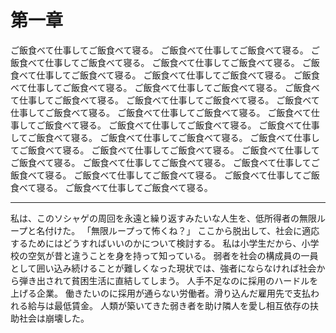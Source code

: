 # 第一章

ご飯食べて仕事してご飯食べて寝る。
ご飯食べて仕事してご飯食べて寝る。
ご飯食べて仕事してご飯食べて寝る。
ご飯食べて仕事してご飯食べて寝る。
ご飯食べて仕事してご飯食べて寝る。
ご飯食べて仕事してご飯食べて寝る。
ご飯食べて仕事してご飯食べて寝る。
ご飯食べて仕事してご飯食べて寝る。
ご飯食べて仕事してご飯食べて寝る。
ご飯食べて仕事してご飯食べて寝る。
ご飯食べて仕事してご飯食べて寝る。
ご飯食べて仕事してご飯食べて寝る。
ご飯食べて仕事してご飯食べて寝る。
ご飯食べて仕事してご飯食べて寝る。
ご飯食べて仕事してご飯食べて寝る。
ご飯食べて仕事してご飯食べて寝る。
ご飯食べて仕事してご飯食べて寝る。
ご飯食べて仕事してご飯食べて寝る。
ご飯食べて仕事してご飯食べて寝る。
ご飯食べて仕事してご飯食べて寝る。
ご飯食べて仕事してご飯食べて寝る。
ご飯食べて仕事してご飯食べて寝る。
ご飯食べて仕事してご飯食べて寝る。
ご飯食べて仕事してご飯食べて寝る。

---

私は、このソシャゲの周回を永遠と繰り返すみたいな人生を、低所得者の無限ループと名付けた。
「無限ループって怖くね？」
ここから脱出して、社会に適応するためにはどうすればいいのかについて検討する。
私は小学生だから、小学校の空気が昔と違うことを身を持って知っている。
弱者を社会の構成員の一員として囲い込み続けることが難しくなった現状では、強者にならなければ社会から弾き出されて貧困生活に直結してしまう。
人手不足なのに採用のハードルを上げる企業。
働きたいのに採用が通らない労働者。滑り込んだ雇用先で支払われる給与は最低賃金。
人類が築いてきた弱き者を助け隣人を愛し相互依存の扶助社会は崩壊した。
